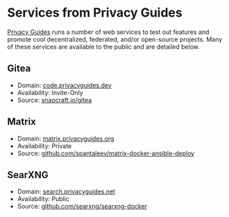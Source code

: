 # Services from Privacy Guides

[Privacy Guides](https://www.privacyguides.org) runs a number of web services to test out features and promote cool decentralized, federated, and/or open-source projects. Many of these services are available to the public and are detailed below.

## Gitea

- Domain: [code.privacyguides.dev](https://code.privacyguides.dev/)
- Availability: Invite-Only
- Source: [snapcraft.io/gitea](https://snapcraft.io/gitea)

## Matrix

- Domain: [matrix.privacyguides.org](https://matrix.privacyguides.org)
- Availability: Private
- Source: [github.com/spantaleev/matrix-docker-ansible-deploy](https://github.com/spantaleev/matrix-docker-ansible-deploy)

## SearXNG

- Domain: [search.privacyguides.net](https://search.privacyguides.net/)
- Availability: Public
- Source: [github.com/searxng/searxng-docker](https://github.com/searxng/searxng-docker)
